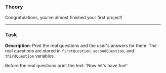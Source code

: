 ### Theory

Congratulations, you've almost finished your first project! 

___

### Task

**Description**: Print the real questions and the user's answers for them. 
The real questions are stored in `firstQuestion`, `secondQuestion`, and `thirdQuestion` variables.

Before the real questions print the text: 'Now let's have fun!'
